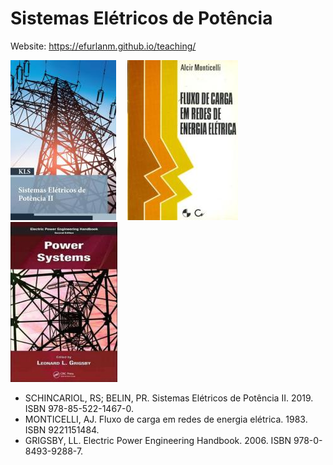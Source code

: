 # Sistemas Elétricos de Potência

Website: <https://efurlanm.github.io/teaching/>

![](img/schincariol.jpg)&emsp;
![](img/monticelli.jpg)&emsp;
![](img/grigsby.jpg)

- SCHINCARIOL, RS; BELIN, PR. Sistemas Elétricos de Potência II. 2019. ISBN 978-85-522-1467-0.
- MONTICELLI, AJ. Fluxo de carga em redes de energia elétrica. 1983. ISBN 9221151484.
- GRIGSBY, LL. Electric Power Engineering Handbook. 2006. ISBN 978-0-8493-9288-7.
